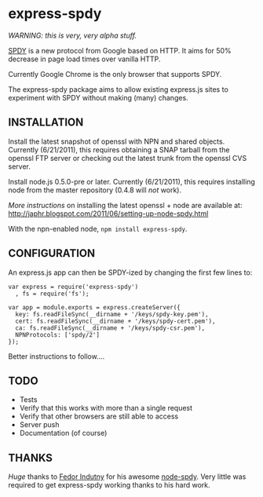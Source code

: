 express-spdy
============

*WARNING: this is very, very alpha stuff.*

[SPDY](http://www.chromium.org/spdy) is a new protocol from Google based on HTTP.  It aims for 50% decrease in page load times over vanilla HTTP.

Currently Google Chrome is the only browser that supports SPDY.

The express-spdy package aims to allow existing express.js sites to experiment with SPDY without making (many) changes.


INSTALLATION
------------

Install the latest snapshot of openssl with NPN and shared objects.  Currently (6/21/2011), this requires obtaining a SNAP tarball from the openssl FTP server or checking out the latest trunk from the openssl CVS server.

Install node.js 0.5.0-pre or later.  Currently (6/21/2011), this requires installing node from the master repository (0.4.8 will _not_ work).

_More instructions_ on installing the latest openssl + node are available at: http://japhr.blogspot.com/2011/06/setting-up-node-spdy.html

With the npn-enabled node, `npm install express-spdy`.

CONFIGURATION
-------------

An express.js app can then be SPDY-ized by changing the first few lines to:

    var express = require('express-spdy')
      , fs = require('fs');

    var app = module.exports = express.createServer({
      key: fs.readFileSync(__dirname + '/keys/spdy-key.pem'),
      cert: fs.readFileSync(__dirname + '/keys/spdy-cert.pem'),
      ca: fs.readFileSync(__dirname + '/keys/spdy-csr.pem'),
      NPNProtocols: ['spdy/2']
    });

Better instructions to follow....


TODO
----

* Tests
* Verify that this works with more than a single request
* Verify that other browsers are still able to access
* Server push
* Documentation (of course)


THANKS
------

_Huge_ thanks to [Fedor Indutny](https://github.com/indutny) for his awesome [node-spdy](https://github.com/indutny/node-spdy).  Very little was required to get express-spdy working thanks to his hard work.
